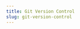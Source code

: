 ```yaml
---
title: Git Version Control
slug: git-version-control
---
```


<!-- [Use git version control](./git-version-control.md) -->
